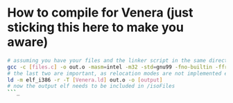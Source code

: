 # How to compile for Venera (just sticking this here to make you aware)
```bash
# assuming you have your files and the linker script in the same directory
gcc -c [files.c] -o out.o -masm=intel -m32 -std=gnu99 -fno-builtin -ffreestanding -nostartfiles -nostdlib -fno-stack-protector -static -fno-pic -fno-pie
# the last two are important, as relocation modes are not implemented entirely yet
ld -m elf_i386 -r -T [Venera.ld] out.o -o [output]
# now the output elf needs to be included in /isoFiles
```_